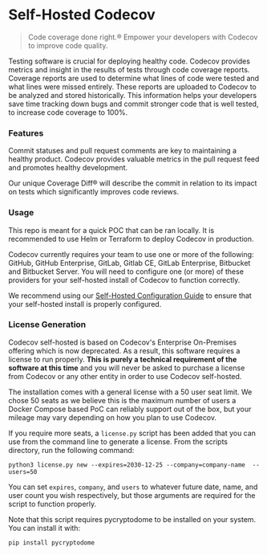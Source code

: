 # Self-Hosted Codecov
> Code coverage done right.® Empower your developers with Codecov to improve code quality.

Testing software is crucial for deploying healthy code. Codecov provides metrics and insight in the results of tests through code coverage reports. Coverage reports are used to determine what lines of code were tested and what lines were missed entirely. These reports are uploaded to Codecov to be analyzed and stored historically. This information helps your developers save time tracking down bugs and commit stronger code that is well tested, to increase code coverage to 100%.

### Features

Commit statuses and pull request comments are key to maintaining a healthy product. Codecov provides valuable metrics in the pull request feed and promotes healthy development.

Our unique Coverage Diff® will describe the commit in relation to its impact on tests which significantly improves code reviews.

### Usage

This repo is meant for a quick POC that can be ran locally. It is recommended to use Helm or Terraform to deploy Codecov in production.

Codecov currently requires your team to use one or more of the following: GitHub, GitHub Enterprise, GitLab, Gitlab CE, GitLab Enterprise, Bitbucket and Bitbucket Server. You will need to configure one (or more) of these providers for your self-hosted install of Codecov to function correctly. 

We recommend using our [Self-Hosted Configuration Guide](https://docs.codecov.com/docs/configuration) to ensure that your self-hosted install is properly configured.

### License Generation

Codecov self-hosted is based on Codecov's Enterprise On-Premises offering which is now deprecated. As a result, this software requires a license to run properly. **This is purely a technical requirement of the software at this time** and you will never be asked to purchase a license from Codecov or any other entity in order to use Codecov self-hosted. 

The installation comes with a general license with a 50 user seat limit. We chose 50 seats as we believe this is the maximum number of users a Docker Compose based PoC can reliably support out of the box, but your mileage may vary depending on how you plan to use Codecov. 

If you require more seats, a `license.py` script has been added that you can use from the command line to generate a license. From the scripts directory, run the following command:

```
python3 license.py new --expires=2030-12-25 --company=company-name  --users=50
```
You can set `expires`, `company`, and `users` to whatever future date, name, and user count you wish respectively, but those arguments are required for the script to function properly. 

Note that this script requires pycryptodome to be installed on your system. You can install it with:

```
pip install pycryptodome
```